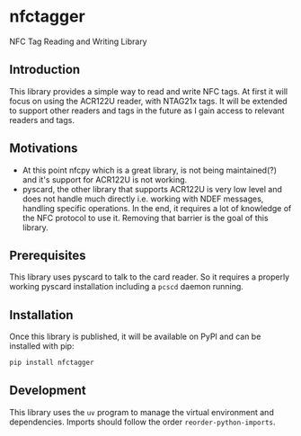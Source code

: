 # nfctagger

NFC Tag Reading and Writing Library

## Introduction

This library provides a simple way to read and write NFC tags.  At first
it will focus on using the ACR122U reader, with NTAG21x tags.  It will
be extended to support other readers and tags in the future as I gain
access to relevant readers and tags.

## Motivations

* At this point nfcpy which is a great library, is not being
  maintained(?) and it's support for ACR122U is not working.  
* pyscard, the other library that supports ACR122U is very low level and
  does not handle much directly i.e. working with NDEF messages, handling
  specific operations.  In the end, it requires a lot of knowledge of
  the NFC protocol to use it.  Removing that barrier is the goal of this
  library.

## Prerequisites

This library uses pyscard to talk to the card reader.  So it requires a
properly working pyscard installation including a `pcscd` daemon
running.

## Installation

Once this library is published, it will be available on PyPI and can be
installed with pip:

```bash
pip install nfctagger
```

## Development

This library uses the `uv` program to manage the virtual environment
and dependencies. Imports should follow the order `reorder-python-imports`.
